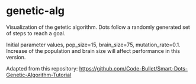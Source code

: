 # genetic-alg

Visualization of the getetic algorithm.
Dots follow a randomly generated set of steps to reach a goal.

Initial parameter values, pop_size=15, brain_size=75, mutation_rate=0.1. Increase of the population and brain size will affect performance in this version.

Adapted from this repository: https://github.com/Code-Bullet/Smart-Dots-Genetic-Algorithm-Tutorial
